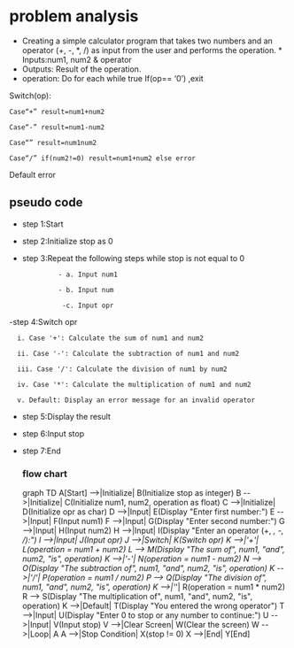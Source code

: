 # problem analysis
* Creating a simple calculator program that takes two numbers and an operator (+, -, *, /) as input from the user and performs the operation. * Inputs:num1, num2 & operator
* Outputs: Result of the operation.
* operation: 
Do for each while true
If(op== ‘0’) ,exit

Switch(op):

    Case“+” result=num1+num2

    Case“-” result=num1-num2

    Case“” result=num1num2

    Case“/” if(num2!=0) result=num1+num2 else error

Default error

## pseudo code 
 - step 1:Start
   
 - step 2:Initialize stop as 0
   
 - step 3:Repeat the following steps while stop is not equal to 0
   
                - a. Input num1

                - b. Input num

                 -c. Input opr
   
  -step 4:Switch opr

      i. Case '+': Calculate the sum of num1 and num2
      
      ii. Case '-': Calculate the subtraction of num1 and num2
      
      iii. Case '/': Calculate the division of num1 by num2
      
      iv. Case '*': Calculate the multiplication of num1 and num2
      
      v. Default: Display an error message for an invalid operator
      
- step 5:Display the result

- step 6:Input stop
  
- step 7:End
  ### flow chart
  graph TD
    A[Start] -->|Initialize| B(Initialize stop as integer)
    B -->|Initialize| C(Initialize num1, num2, operation as float)
    C -->|Initialize| D(Initialize opr as char)
    D -->|Input| E(Display "Enter first number:")
    E -->|Input| F(Input num1)
    F -->|Input| G(Display "Enter second number:")
    G -->|Input| H(Input num2)
    H -->|Input| I(Display "Enter an operator (+, *, -, /):")
    I -->|Input| J(Input opr)
    J -->|Switch| K(Switch opr)
    K -->|'+'| L(operation = num1 + num2)
    L --> M(Display "The sum of", num1, "and", num2, "is", operation)
    K -->|'-'| N(operation = num1 - num2)
    N --> O(Display "The subtraction of", num1, "and", num2, "is", operation)
    K -->|'/'| P(operation = num1 / num2)
    P --> Q(Display "The division of", num1, "and", num2, "is", operation)
    K -->|'*'| R(operation = num1 * num2)
    R --> S(Display "The multiplication of", num1, "and", num2, "is", operation)
    K -->|Default| T(Display "You entered the wrong operator")
    T -->|Input| U(Display "Enter 0 to stop or any number to continue:")
    U -->|Input| V(Input stop)
    V -->|Clear Screen| W(Clear the screen)
    W -->|Loop| A
    A -->|Stop Condition| X(stop != 0)
    X -->|End| Y[End]




